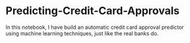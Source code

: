 # Predicting-Credit-Card-Approvals
In this notebook, I have build an automatic credit card approval predictor using machine learning techniques, just like the real banks do.

